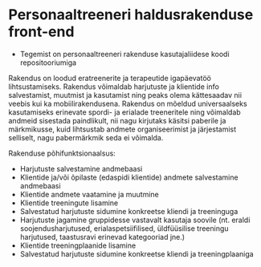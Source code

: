 # Personaaltreeneri haldusrakenduse front-end

- Tegemist on personaaltreeneri rakenduse kasutajaliidese koodi repositooriumiga

Rakendus on loodud eratreenerite ja terapeutide igapäevatöö lihtsustamiseks. Rakendus võimaldab harjutuste ja klientide info salvestamist, muutmist ja kasutamist ning peaks olema kättesaadav nii veebis kui ka mobiilirakendusena. Rakendus on mõeldud universaalseks kasutamiseks erinevate spordi- ja erialade treeneritele ning võimaldab andmeid sisestada paindlikult, nii nagu kirjutaks käsitsi paberile ja märkmikusse, kuid lihtsustab andmete organiseerimist ja järjestamist selliselt, nagu pabermärkmik seda ei võimalda.

Rakenduse põhifunktsionaalsus:

- Harjutuste salvestamine andmebaasi
- Klientide ja/või õpilaste (edaspidi klientide) andmete salvestamine andmebaasi
- Klientide andmete vaatamine ja muutmine
- Klientide treeningute lisamine
- Salvestatud harjutuste sidumine konkreetse kliendi ja treeninguga
- Harjutuste jagamine gruppidesse vastavalt kasutaja soovile (nt. eraldi soojendusharjutused, erialaspetsiifilised, üldfüüsilise treeningu harjutused, taastusravi erinevad kategooriad jne.)
- Klientide treeningplaanide lisamine
- Salvestatud harjutuste sidumine konkreetse kliendi ja treeningplaaniga
